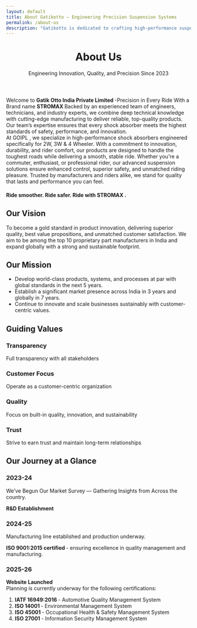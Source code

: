 ```yaml
---
layout: default
title: About Gatikotto – Engineering Precision Suspension Systems
permalink: /about-us
description: "Gatikotto is dedicated to crafting high-performance suspension systems with precision engineering, delivering ultimate control, and confidence on every drive."
---
```


<!-- Header -->
<header class="bg-white text-center">
<h1 class="display-4 fw-bold text-primary">About Us</h1><p class="lead text-muted">Engineering Innovation, Quality, and Precision Since 2023</p>
 </header>
 <!-- Main Content -->
<main class="container my-5">
 <!-- Intro Section -->
 <section class="row mb-5">
  <div class="card border-0 shadow-sm">
     <div class="card-body p-4">
 <p class="card-text fs-5"> Welcome to <strong> Gatik Otto India Private Limited </strong>-Precision in Every Ride With a Brand name <strong>STROMAX </strong>​Backed by an experienced team of engineers, technicians, and industry experts, we combine deep technical knowledge with cutting-edge manufacturing to deliver reliable, top-quality products. Our team’s expertise ensures that every shock absorber meets the highest standards of safety, performance, and innovation.​<br> At GOIPL , we specialize in high-performance shock absorbers engineered specifically for 2W, 3W & 4 Wheeler. With a commitment to innovation, durability, and rider comfort, our products are designed to handle the toughest roads while delivering a smooth, stable ride. Whether you're a commuter, enthusiast, or professional rider, our advanced suspension solutions ensure enhanced control, superior safety, and unmatched riding pleasure. Trusted by manufacturers and riders alike, we stand for quality that lasts and performance you can feel.​ ​</p>
<h4> Ride smoother. Ride safer. Ride with STROMAX .</h4>
                </div>
 <!-- Vision & Mission -->
        <section class="row mb-5">
            <div class="col-md-6 mb-4">
                <div class="card h-100 border-0 bg-primary text-white shadow-sm">
                    <div class="card-body p-4">
                        <h2 class="card-title h4">Our Vision</h2>
                        <p class="card-text"> To become a gold standard in product innovation, delivering superior quality, best value propositions, and unmatched customer satisfaction. We aim to be among the top 10 proprietary part manufacturers in India and expand globally with a strong and sustainable footprint.</p>
                    </div>
                </div>
            </div>
            <div class="col-md-6 mb-4">
                <div class="card h-100 border-0 bg-info text-white shadow-sm">
                    <div class="card-body p-4">
                        <h2 class="card-title h4">Our Mission</h2>
                        <ul class="list-unstyled">
                            <li class="mb-2">Develop world-class products, systems, and processes at par with global standards in the next 5 years.</li>
                            <li class="mb-2">Establish a significant market presence across India in 3 years and globally in 7 years.</li>
                            <li>Continue to innovate and scale businesses sustainably with customer-centric values.</li>
                        </ul>
                    </div>
                </div>
            </div>
        </section>
  <!-- Values -->
        <section class="row mb-5">
            <div class="col-12">
                <div class="card border-0 shadow-sm">
                    <div class="card-body p-4">
                        <h2 class="h3 text-center mb-4">Guiding Values</h2>
                        <div class="row text-center">
                            <div class="col-md-3 mb-3">
                                <div class="p-3 bg-light rounded">
                                    <h3 class="h5 text-primary">Transparency</h3> <p>Full transparency with all stakeholders</p>
                                </div>
                            </div>
                            <div class="col-md-3 mb-3">
                                <div class="p-3 bg-light rounded">
                                    <h3 class="h5 text-primary">Customer Focus</h3><p>Operate as a customer-centric organization</p>
                                </div>
                            </div>
                            <div class="col-md-3 mb-3">
                                <div class="p-3 bg-light rounded">
                                    <h3 class="h5 text-primary">Quality</h3> <p>Focus on built-in quality, innovation, and sustainability</p>
                                </div>
                            </div>
                            <div class="col-md-3 mb-3">
                                <div class="p-3 bg-light rounded">
                                    <h3 class="h5 text-primary">Trust</h3><p>Strive to earn trust and maintain long-term relationships</p>
                                </div>
                            </div>
                        </div>
                    </div>
                </div>
            </div>
        </section>
 <!-- Journey Timeline -->
  <section class="row">
    <div class="col-12">
      <div class="card border-0 shadow-sm">
         <div class="card-body p-4">
          <h2 class="h3 text-center mb-4">Our Journey at a Glance</h2>
            <div class="timeline">
                <div class="row g-4">
                     <div class="col-md-6 col-lg-4">
                         <div class="p-3 bg-light rounded h-100"><h3 class="h5 text-primary">2023-24</h3><p><i class=" p-2 fa-solid fa-circle-check" style="color: #2670e8;" ></i> We’ve Begun Our Market Survey — Gathering Insights from Across the country.</p><p> <i class=" p-2 fa-solid fa-circle-check" style="color: #2670e8;" ></i> <strong>R&D Establishment </strong></p></div>
                                </div>
                                <div class="col-md-6 col-lg-4">
                                    <div class="p-3 bg-light rounded h-100">
                                        <h3 class="h5 text-primary">2024-25</h3><p><i class=" p-2 fa-solid fa-circle-check" style="color: #2670e8;" ></i> Manufacturing line established and production underway.</p><p><i class=" p-2 fa-solid fa-circle-check" style="color: #2670e8;" ></i> <strong> ISO 9001:2015 certified </strong>- ensuring excellence in quality management and manufacturing.</p>
                                    </div>
                                </div>
                                <div class="col-md-6 col-lg-4 mx-auto">
                                    <div class="p-3 bg-light rounded h-100">
                                        <h3 class="h5 text-primary">2025-26</h3> <p><strong> <i class=" p-2 fa-solid fa-circle-check" style="color: #2670e8;" ></i> Website Launched </strong> <br>
            Planning is currently underway for the following certifications: </p>
            <p><ol> 
            <li><strong> IATF 16949:2016 </strong> - Automotive Quality Management System</li>
            <li><strong>  ISO 14001 </strong> - Environmental Management System</li>
            <li><strong> ISO 45001 </strong> - Occupational Health & Safety Management System</li>
            <li><strong> ISO 27001 </strong> - Information Security Management System</li>
                </ol>   ​</p>
                                    </div>
                                </div>
                            </div>
                        </div>
                    </div>
                </div>
            </div>
        </section>
